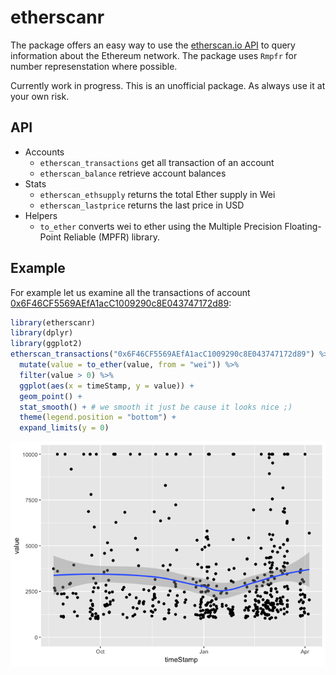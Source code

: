 <!-- README.md is generated from README.Rmd. Please edit that file -->
etherscanr
==========

The package offers an easy way to use the [etherscan.io API](https://etherscan.io/apis) to query information about the Ethereum network. The package uses `Rmpfr` for number represenstation where possible.

Currently work in progress. This is an unofficial package. As always use it at your own risk.

API
---

-   Accounts
    -   `etherscan_transactions` get all transaction of an account
    -   `etherscan_balance` retrieve account balances
-   Stats
    -   `etherscan_ethsupply` returns the total Ether supply in Wei
    -   `etherscan_lastprice` returns the last price in USD
-   Helpers
    -   `to_ether` converts wei to ether using the Multiple Precision Floating-Point Reliable (MPFR) library.

Example
-------

For example let us examine all the transactions of account [0x6F46CF5569AEfA1acC1009290c8E043747172d89](https://etherscan.io/address/0x6F46CF5569AEfA1acC1009290c8E043747172d89):

``` r
library(etherscanr)
library(dplyr)
library(ggplot2)
etherscan_transactions("0x6F46CF5569AEfA1acC1009290c8E043747172d89") %>% 
  mutate(value = to_ether(value, from = "wei")) %>% 
  filter(value > 0) %>% 
  ggplot(aes(x = timeStamp, y = value)) + 
  geom_point() + 
  stat_smooth() + # we smooth it just be cause it looks nice ;)
  theme(legend.position = "bottom") + 
  expand_limits(y = 0)
```

![](README-example-1.png)
